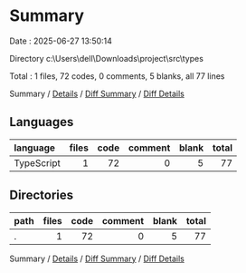 # Summary

Date : 2025-06-27 13:50:14

Directory c:\\Users\\dell\\Downloads\\project\\src\\types

Total : 1 files,  72 codes, 0 comments, 5 blanks, all 77 lines

Summary / [Details](details.md) / [Diff Summary](diff.md) / [Diff Details](diff-details.md)

## Languages
| language | files | code | comment | blank | total |
| :--- | ---: | ---: | ---: | ---: | ---: |
| TypeScript | 1 | 72 | 0 | 5 | 77 |

## Directories
| path | files | code | comment | blank | total |
| :--- | ---: | ---: | ---: | ---: | ---: |
| . | 1 | 72 | 0 | 5 | 77 |

Summary / [Details](details.md) / [Diff Summary](diff.md) / [Diff Details](diff-details.md)